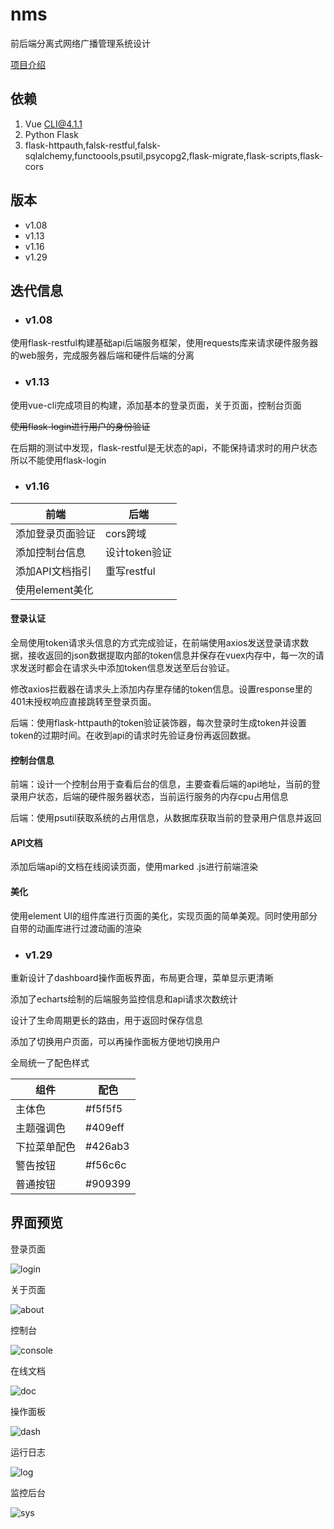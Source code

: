 # nms
前后端分离式网络广播管理系统设计

[项目介绍](./intro.md)

## 依赖

1. Vue CLI@4.1.1
2. Python Flask
3. flask-httpauth,falsk-restful,falsk-sqlalchemy,functoools,psutil,psycopg2,flask-migrate,flask-scripts,flask-cors

## 版本

- v1.08
- v1.13
- v1.16
- v1.29

## 迭代信息

- ### v1.08

使用flask-restful构建基础api后端服务框架，使用requests库来请求硬件服务器的web服务，完成服务器后端和硬件后端的分离

- ### v1.13

使用vue-cli完成项目的构建，添加基本的登录页面，关于页面，控制台页面

~~使用flask-login进行用户的身份验证~~

在后期的测试中发现，flask-restful是无状态的api，不能保持请求时的用户状态所以不能使用flask-login

- ### v1.16

| 前端             | 后端          |
| ---------------- | ------------- |
| 添加登录页面验证 | cors跨域      |
| 添加控制台信息   | 设计token验证 |
| 添加API文档指引  | 重写restful   |
| 使用element美化  |               |

#### 登录认证

全局使用token请求头信息的方式完成验证，在前端使用axios发送登录请求数据，接收返回的json数据提取内部的token信息并保存在vuex内存中，每一次的请求发送时都会在请求头中添加token信息发送至后台验证。

修改axios拦截器在请求头上添加内存里存储的token信息。设置response里的401未授权响应直接跳转至登录页面。

后端：使用flask-httpauth的token验证装饰器，每次登录时生成token并设置token的过期时间。在收到api的请求时先验证身份再返回数据。

#### 控制台信息

前端：设计一个控制台用于查看后台的信息，主要查看后端的api地址，当前的登录用户状态，后端的硬件服务器状态，当前运行服务的内存cpu占用信息

后端：使用psutil获取系统的占用信息，从数据库获取当前的登录用户信息并返回

#### API文档

添加后端api的文档在线阅读页面，使用marked .js进行前端渲染

#### 美化

使用element UI的组件库进行页面的美化，实现页面的简单美观。同时使用部分自带的动画库进行过渡动画的渲染

- ### v1.29

重新设计了dashboard操作面板界面，布局更合理，菜单显示更清晰

添加了echarts绘制的后端服务监控信息和api请求次数统计

设计了生命周期更长的路由，用于返回时保存信息

添加了切换用户页面，可以再操作面板方便地切换用户

全局统一了配色样式

| 组件         | 配色     |
| ------------ | -------- |
| 主体色       | #f5f5f5  |
| 主题强调色   | #409eff  |
| 下拉菜单配色 | #426ab3  |
| 警告按钮     | #f56c6c  |
| 普通按钮     | \#909399 |

## 界面预览

登录页面

![login](./demo/login.jpg)



关于页面

![about](./demo/about.jpg)



控制台

![console](./demo/console.jpg)



在线文档

![doc](./demo/doc.jpg)



操作面板

![dash](./demo/dashboard.jpg)



运行日志

![log](./demo/log.jpg)



监控后台

![sys](./demo/sys.jpg)